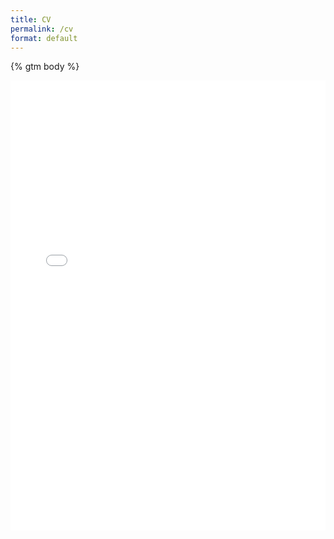 ```yaml
---
title: CV
permalink: /cv
format: default
---
```


{% gtm body %}

<!-- The pdf version of the CV is [here]({{ site.baseurl }}/_data/AlexBurlacu_resume_extended.pdf) -->
<!-- https://jekyll.github.io/jekyll-archives/ -->
<iframe title="Alex Burlacu's CV" src="/_data/AlexBurlacu_resume_extended.pdf#zoom=pageheight" width="100%" height="720" allowfullscreen="" frameborder="0">
